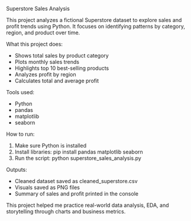 
Superstore Sales Analysis

This project analyzes a fictional Superstore dataset to explore sales and profit trends using Python. It focuses on identifying patterns by category, region, and product over time.

What this project does:
- Shows total sales by product category
- Plots monthly sales trends
- Highlights top 10 best-selling products
- Analyzes profit by region
- Calculates total and average profit

Tools used:
- Python
- pandas
- matplotlib
- seaborn

How to run:
1. Make sure Python is installed
2. Install libraries: pip install pandas matplotlib seaborn
3. Run the script: python superstore_sales_analysis.py

Outputs:
- Cleaned dataset saved as cleaned_superstore.csv
- Visuals saved as PNG files
- Summary of sales and profit printed in the console

This project helped me practice real-world data analysis, EDA, and storytelling through charts and business metrics.
